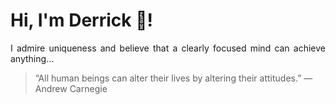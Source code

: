 # Hi, I'm Derrick 👋!
<p align="justify">I admire uniqueness and believe that a clearly focused mind can achieve anything...</p> 
<!-- #quote-start -->
<blockquote>&ldquo;All human beings can alter their lives by altering their attitudes.&rdquo; &mdash; <footer>Andrew Carnegie</footer></blockquote>
<!-- #quote-end -->
